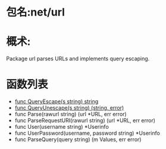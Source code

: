 # 包名:net/url
# 概术:
  Package url parses URLs and implements query escaping. 
# 函数列表
- [func QueryEscape(s string) string](QueryEscape.md)
- [func QueryUnescape(s string) (string, error)](QueryUnescape.md)
- func Parse(rawurl string) (url *URL, err error)
- func ParseRequestURI(rawurl string) (url *URL, err error)
- func User(username string) *Userinfo
- func UserPassword(username, password string) *Userinfo
- func ParseQuery(query string) (m Values, err error)
